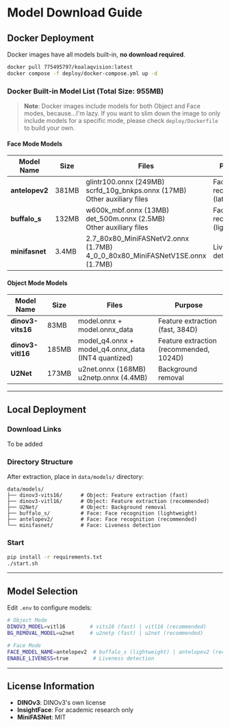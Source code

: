 # Model Download Guide

## Docker Deployment

Docker images have all models built-in, **no download required**.

```bash
docker pull 775495797/koalaqvision:latest
docker compose -f deploy/docker-compose.yml up -d
```

### Docker Built-in Model List (Total Size: 955MB)

> **Note**: Docker images include models for both Object and Face modes, because...I'm lazy. If you want to slim down the image to only include models for a specific mode, please check `deploy/Dockerfile` to build your own.

#### Face Mode Models
| Model Name | Size | Files | Purpose |
|------------|------|-------|---------|
| **antelopev2** | 381MB | glintr100.onnx (249MB)<br>scrfd_10g_bnkps.onnx (17MB)<br>Other auxiliary files | Face recognition (latest) |
| **buffalo_s** | 132MB | w600k_mbf.onnx (13MB)<br>det_500m.onnx (2.5MB)<br>Other auxiliary files | Face recognition (lightweight) |
| **minifasnet** | 3.4MB | 2.7_80x80_MiniFASNetV2.onnx (1.7MB)<br>4_0_0_80x80_MiniFASNetV1SE.onnx (1.7MB) | Liveness detection |

#### Object Mode Models
| Model Name | Size | Files | Purpose |
|------------|------|-------|---------|
| **dinov3-vits16** | 83MB | model.onnx + model.onnx_data | Feature extraction (fast, 384D) |
| **dinov3-vitl16** | 185MB | model_q4.onnx + model_q4.onnx_data<br>(INT4 quantized) | Feature extraction (recommended, 1024D) |
| **U2Net** | 173MB | u2net.onnx (168MB)<br>u2netp.onnx (4.4MB) | Background removal |

---

## Local Deployment

### Download Links

To be added

### Directory Structure

After extraction, place in `data/models/` directory:

```
data/models/
├── dinov3-vits16/      # Object: Feature extraction (fast)
├── dinov3-vitl16/      # Object: Feature extraction (recommended)
├── U2Net/              # Object: Background removal
├── buffalo_s/          # Face: Face recognition (lightweight)
├── antelopev2/         # Face: Face recognition (recommended)
└── minifasnet/         # Face: Liveness detection
```

### Start

```bash
pip install -r requirements.txt
./start.sh
```

---

## Model Selection

Edit `.env` to configure models:

```bash
# Object Mode
DINOV3_MODEL=vitl16        # vits16 (fast) | vitl16 (recommended)
BG_REMOVAL_MODEL=u2net     # u2netp (fast) | u2net (recommended)

# Face Mode
FACE_MODEL_NAME=antelopev2  # buffalo_s (lightweight) | antelopev2 (recommended)
ENABLE_LIVENESS=true        # Liveness detection
```

---

## License Information

- **DINOv3**: DINOv3's own license
- **InsightFace**: For academic research only
- **MiniFASNet**: MIT